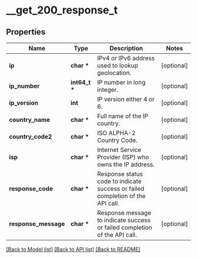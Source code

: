 # __get_200_response_t

## Properties
Name | Type | Description | Notes
------------ | ------------- | ------------- | -------------
**ip** | **char \*** | IPv4 or IPv6 address used to lookup geolocation. | [optional] 
**ip_number** | **int64_t \*** | IP number in long integer. | [optional] 
**ip_version** | **int** | IP version either 4 or 6. | [optional] 
**country_name** | **char \*** | Full name of the IP country. | [optional] 
**country_code2** | **char \*** | ISO ALPHA-2 Country Code. | [optional] 
**isp** | **char \*** | Internet Service Provider (ISP) who owns the IP address. | [optional] 
**response_code** | **char \*** | Response status code to indicate success or failed completion of the API call. | [optional] 
**response_message** | **char \*** | Response message to indicate success or failed completion of the API call. | [optional] 

[[Back to Model list]](../README.md#documentation-for-models) [[Back to API list]](../README.md#documentation-for-api-endpoints) [[Back to README]](../README.md)


